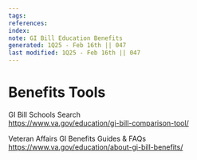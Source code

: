 ```yaml
---
tags: 
references:
index:
note: GI Bill Education Benefits
generated: 1Q25 - Feb 16th || 047
last modified: 1Q25 - Feb 16th || 047
---
```


# Benefits Tools

GI Bill Schools Search  
	<https://www.va.gov/education/gi-bill-comparison-tool/>

Veteran Affairs GI Benefits Guides & FAQs  
	<https://www.va.gov/education/about-gi-bill-benefits/>
